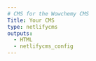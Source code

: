 ```yaml
---
# CMS for the Wowchemy CMS
Title: Your CMS
type: netlifycms
outputs:
  - HTML
  - netlifycms_config
---
```

